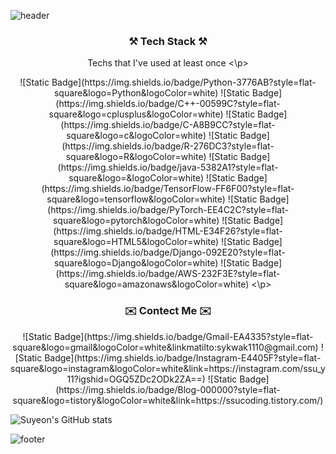 ![header](https://capsule-render.vercel.app/api?type=waving&color=FFA500&height=300&section=header&text=Suyeon's%20Github&fontSize=50&fontAlignY=42&reversal=true)

<h3 align="center">⚒️ Tech Stack ⚒️ </h3>
<p align="center"> Techs that I've used at least once <\p>

<p align="center">
![Static Badge](https://img.shields.io/badge/Python-3776AB?style=flat-square&logo=Python&logoColor=white) ![Static Badge](https://img.shields.io/badge/C++-00599C?style=flat-square&logo=cplusplus&logoColor=white) ![Static Badge](https://img.shields.io/badge/C-A8B9CC?style=flat-square&logo=c&logoColor=white) ![Static Badge](https://img.shields.io/badge/R-276DC3?style=flat-square&logo=R&logoColor=white) ![Static Badge](https://img.shields.io/badge/java-5382A1?style=flat-square&logo=&logoColor=white) 
 ![Static Badge](https://img.shields.io/badge/TensorFlow-FF6F00?style=flat-square&logo=tensorflow&logoColor=white) ![Static Badge](https://img.shields.io/badge/PyTorch-EE4C2C?style=flat-square&logo=pytorch&logoColor=white) 
![Static Badge](https://img.shields.io/badge/HTML-E34F26?style=flat-square&logo=HTML5&logoColor=white) ![Static Badge](https://img.shields.io/badge/Django-092E20?style=flat-square&logo=Django&logoColor=white) ![Static Badge](https://img.shields.io/badge/AWS-232F3E?style=flat-square&logo=amazonaws&logoColor=white) 
<\p>


<h3 align="center">✉️ Contect Me ✉️</h3>

<p align="center">
![Static Badge](https://img.shields.io/badge/Gmail-EA4335?style=flat-square&logo=gmail&logoColor=white&linkmatilto:sykwak1110@gmail.com)  ![Static Badge](https://img.shields.io/badge/Instagram-E4405F?style=flat-square&logo=instagram&logoColor=white&link=https://instagram.com/ssu_y11?igshid=OGQ5ZDc2ODk2ZA==) ![Static Badge](https://img.shields.io/badge/Blog-000000?style=flat-square&logo=tistory&logoColor=white&link=https://ssucoding.tistory.com/)
</p>

![Suyeon's GitHub stats](https://github-readme-stats.vercel.app/api?username=suyeonKwak&theme=solarized-light&show_icons=true)

![footer](https://capsule-render.vercel.app/api?section=footer&type=waving&color=8714CC&height=300&reversal=true)

